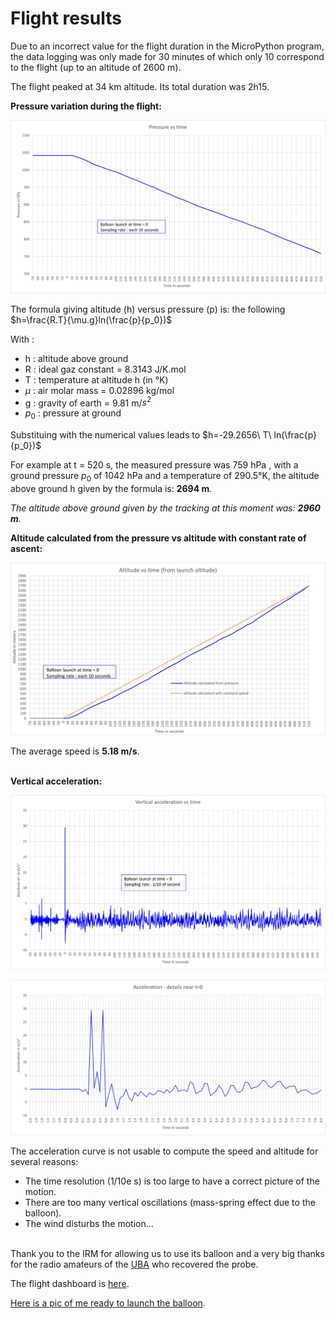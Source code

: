 # Flight results

Due to an incorrect value for the flight duration in the MicroPython program, the data logging was only made for 30 minutes of which only 10 correspond to the flight (up to an altitude of 2600 m).

The flight peaked at 34 km altitude. Its total duration was 2h15.


**Pressure variation during the flight:**

![](pressure.jpg)

The formula giving altitude (h) versus pressure (p) is:  the following $h=\frac{R.T}{\mu.g}ln(\frac{p}{p_0})$

With : 

- h : altitude above ground
- R : ideal gaz constant = 8.3143 J/K.mol
- T : temperature at altitude h (in °K)
- $\mu$ : air molar mass = 0.02896 kg/mol
- g : gravity of earth = 9.81 m/$s^2$
- $p_0$ : pressure at ground

Substituing with the numerical values leads to $h=-29.2656\ T\ ln(\frac{p}{p_0})$

For example at t = 520 s, the measured pressure was 759 hPa , with a ground pressure $p_0$ of 1042 hPa and a temperature of 290.5°K, the altitude above ground h given by the formula is: **2694 m**.

*The altitude above ground given by the tracking at this moment was: **2960 m**.*

**Altitude calculated from the pressure vs altitude with constant rate of ascent:**

![](altitude.jpg)

The average speed is **5.18 m/s**.  

\
**Vertical acceleration:**

![](acc.jpg)

![](acc_det.jpg)

The acceleration curve is not usable to compute the speed and altitude for several reasons:

- The time resolution (1/10e s) is too large to have a correct picture of the motion.
- There are too many vertical oscillations (mass-spring effect due to the balloon).
- The wind disturbs the motion...

\
Thank you to the IRM for allowing us to use its balloon and a very big thanks for the radio amateurs of the [UBA](https://www.uba.be/fr/radioamateurisme) who recovered the probe.

The flight dashboard is [here](https://grafana.v2.sondehub.org/d/HJgOZLq7k/basic?var-Payload=ON4IR-1&from=1664025700000&to=1664035752000&orgId=1).

[Here is a pic of me ready to launch the balloon](IRM2209_03.jpg).
